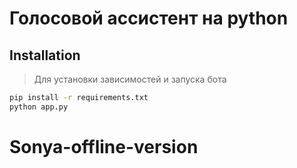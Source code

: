 # Голосовой ассистент на python

## Installation

> Для установки зависимостей и запуска бота
```sh
pip install -r requirements.txt
python app.py
```
# Sonya-offline-version
